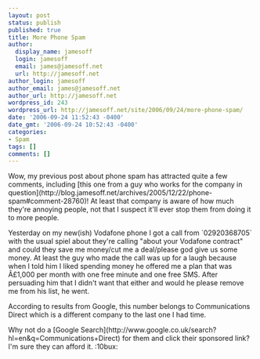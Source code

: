```yaml
---
layout: post
status: publish
published: true
title: More Phone Spam
author:
  display_name: jamesoff
  login: jamesoff
  email: james@jamesoff.net
  url: http://jamesoff.net
author_login: jamesoff
author_email: james@jamesoff.net
author_url: http://jamesoff.net
wordpress_id: 243
wordpress_url: http://jamesoff.net/site/2006/09/24/more-phone-spam/
date: '2006-09-24 11:52:43 -0400'
date_gmt: '2006-09-24 10:52:43 -0400'
categories:
- Spam
tags: []
comments: []
---
```

<p>Wow, my previous post about phone spam has attracted quite a few comments, including [this one from a guy who works for the company in question](http:&#47;&#47;blog.jamesoff.net&#47;archives&#47;2005&#47;12&#47;22&#47;phone-spam#comment-28760)! At least that company is aware of how much they're annoying people, not that I suspect it'll ever stop them from doing it to more people.</p>
<p>Yesterday on my new(ish) Vodafone phone I got a call from `02920368705` with the usual spiel about they're calling "about your Vodafone contract" and could they save me money&#47;cut me a deal&#47;please god give us some money. At least the guy who made the call was up for a laugh because when I told him I liked spending money he offered me a plan that was &Acirc;&pound;1,000 per month with one free minute and one free SMS. After persuading him that I didn't want that either and would he please remove me from his list, he went.</p>
<p>According to results from Google, this number belongs to Communications Direct which is a different company to the last one I had time.</p>
<p>Why not do a [Google Search](http:&#47;&#47;www.google.co.uk&#47;search?hl=en&q=Communications+Direct) for them and click their sponsored link? I'm sure they can afford it. :10bux:</p>

